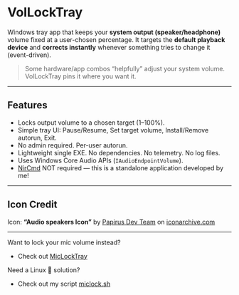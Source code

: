 # VolLockTray

Windows tray app that keeps your **system output (speaker/headphone)** volume fixed at a user-chosen percentage. It targets the **default playback device** and **corrects instantly** whenever something tries to change it (event-driven).

> Some hardware/app combos “helpfully” adjust your system volume. VolLockTray pins it where you want it.

---

## Features

- Locks output volume to a chosen target (1–100%).
- Simple tray UI: Pause/Resume, Set target volume, Install/Remove autorun, Exit.
- No admin required. Per-user autorun.
- Lightweight single EXE. No dependencies. No telemetry. No log files.
- Uses Windows Core Audio APIs (`IAudioEndpointVolume`).
- [NirCmd](https://www.nirsoft.net/utils/nircmd.html) NOT required — this is a standalone application developed by me!

---

## Icon Credit
Icon: **“Audio speakers Icon”** by [Papirus Dev Team](https://www.iconarchive.com/artist/papirus-team.html) on [iconarchive.com](https://www.iconarchive.com/show/papirus-devices-icons-by-papirus-team/audio-speakers-icon.html)

---

Want to lock your mic volume instead?
- Check out [MicLockTray](https://github.com/dillacorn/MicLockTray)


Need a Linux 🐧 solution?
- Check out my script [miclock.sh](https://github.com/dillacorn/arch-hypr-dots/blob/main/config/hypr/scripts/miclock.sh)
